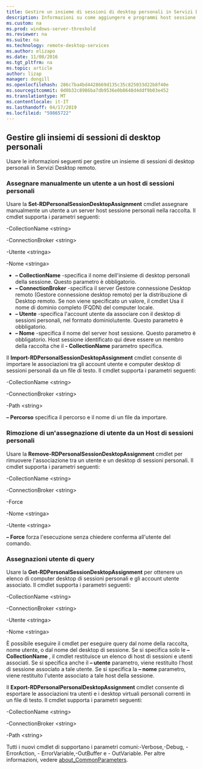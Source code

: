 ```yaml
---
title: Gestire un insieme di sessioni di desktop personali in Servizi Desktop remoto
description: Informazioni su come aggiungere e programmi host sessione Desktop remoto e RemoteApp per la distribuzione di servizi desktop remoto.
ms.custom: na
ms.prod: windows-server-threshold
ms.reviewer: na
ms.suite: na
ms.technology: remote-desktop-services
ms.author: elizapo
ms.date: 11/08/2016
ms.tgt_pltfrm: na
ms.topic: article
author: lizap
manager: dongill
ms.openlocfilehash: 286c7ba4bd4428669d135c35c825033d22b8f40e
ms.sourcegitcommit: 0d0b32c8986ba7db9536e0b8648d4ddf9b03e452
ms.translationtype: MT
ms.contentlocale: it-IT
ms.lasthandoff: 04/17/2019
ms.locfileid: "59865722"
---
```

## <a name="manage-your-personal-desktop-session-collections"></a>Gestire gli insiemi di sessioni di desktop personali

Usare le informazioni seguenti per gestire un insieme di sessioni di desktop personali in Servizi Desktop remoto.

### <a name="manually-assign-a-user-to-a-personal-session-host"></a>Assegnare manualmente un utente a un host di sessioni personali
Usare la **Set-RDPersonalSessionDesktopAssignment** cmdlet assegnare manualmente un utente a un server host sessione personali nella raccolta. Il cmdlet supporta i parametri seguenti:

-CollectionName \<string\>

-ConnectionBroker \<string\> 

-Utente \<stringa\>

-Nome \<stringa\>

- **– CollectionName** -specifica il nome dell'insieme di desktop personali della sessione. Questo parametro è obbligatorio.
- **– ConnectionBroker** -specifica il server Gestore connessione Desktop remoto (Gestore connessione desktop remoto) per la distribuzione di Desktop remoto. Se non viene specificato un valore, il cmdlet Usa il nome di dominio completo (FQDN) del computer locale.
- **– Utente** -specifica l'account utente da associare con il desktop di sessioni personali, nel formato dominio\utente. Questo parametro è obbligatorio.
- **– Nome** -specifica il nome del server host sessione. Questo parametro è obbligatorio. Host sessione identificato qui deve essere un membro della raccolta che il **- CollectionName** parametro specifica.

Il **Import-RDPersonalSessionDesktopAssignment** cmdlet consente di importare le associazioni tra gli account utente e computer desktop di sessioni personali da un file di testo. Il cmdlet supporta i parametri seguenti:

-CollectionName \<string\>

-ConnectionBroker \<string\>

-Path \<string>

**– Percorso** specifica il percorso e il nome di un file da importare.
 
### <a name="removing-a-user-assignment-from-a-personal-session-host"></a>Rimozione di un'assegnazione di utente da un Host di sessioni personali
Usare la **Remove-RDPersonalSessionDesktopAssignment** cmdlet per rimuovere l'associazione tra un utente e un desktop di sessioni personali. Il cmdlet supporta i parametri seguenti:

-CollectionName \<string\>

-ConnectionBroker \<string\>

-Force

-Nome \<stringa\>

-Utente \<stringa\>

**– Force** forza l'esecuzione senza chiedere conferma all'utente del comando.

### <a name="query-user-assignments"></a>Assegnazioni utente di query
Usare la **Get-RDPersonalSessionDesktopAssignment** per ottenere un elenco di computer desktop di sessioni personali e gli account utente associato. Il cmdlet supporta i parametri seguenti:

-CollectionName \<string\>

-ConnectionBroker \<string\>

-Utente \<stringa\>

-Nome \<stringa\>

È possibile eseguire il cmdlet per eseguire query dal nome della raccolta, nome utente, o dal nome del desktop di sessione. Se si specifica solo le **– CollectionName** , il cmdlet restituisce un elenco di host di sessioni e utenti associati. Se si specifica anche il **– utente** parametro, viene restituito l'host di sessione associato a tale utente. Se si specifica la **– nome** parametro, viene restituito l'utente associato a tale host della sessione. 


Il **Export-RDPersonalPersonalDesktopAssignment** cmdlet consente di esportare le associazioni tra utenti e i desktop virtuali personali correnti in un file di testo. Il cmdlet supporta i parametri seguenti:

-CollectionName \<string\>

-ConnectionBroker \<string\>

-Path \<string\>


Tutti i nuovi cmdlet di supportano i parametri comuni:-Verbose,-Debug, - ErrorAction, - ErrorVariable,-OutBuffer e - OutVariable. Per altre informazioni, vedere [about_CommonParameters](https://go.microsoft.com/fwlink/p/?LinkID=113216).
